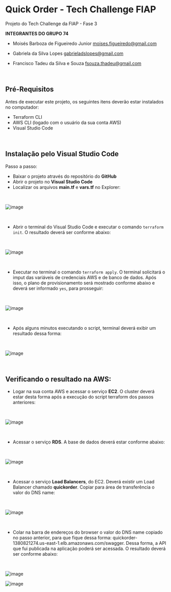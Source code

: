 # Quick Order - Tech Challenge FIAP

Projeto do Tech Challenge da FIAP - Fase 3

**INTEGRANTES DO GRUPO 74**

* Moisés Barboza de Figueiredo Junior
moises.figueiredo@gmail.com

* Gabriela da Silva Lopes
gabrieladslopes@gmail.com

* Francisco Tadeu da Silva e Souza
fsouza.thadeu@gmail.com

<br />

## Pré-Requisitos

Antes de executar este projeto, os seguintes itens deverão estar instalados no computador:

* Terraform CLI
* AWS CLI (logado com o usuário da sua conta AWS)
* Visual Studio Code
<br />

## Instalação pelo Visual Studio Code

Passo a passo:

* Baixar o projeto através do repositório do **GitHub**
* Abrir o projeto no **Visual Studio Code**
* Localizar os arquivos **main.tf** e **vars.tf** no Explorer:
<br />

![image](https://github.com/TechChallenge-4SOAT-G74/QuickOrder-Infra-Terraform/assets/19378661/d4fb4b62-133e-46f1-9f16-eb07c11c9c69)


<br />

* Abrir o terminal do Visual Studio Code e executar o comando  `terraform init`. O resultado deverá ser conforme abaixo:

<br />

![image](https://github.com/TechChallenge-4SOAT-G74/QuickOrder-Infra-Terraform/assets/19378661/c366580b-f05e-4ee9-a6f5-8f3dee4b12a0)

<br />

* Executar no terminal o comando  `terraform apply`. O terminal solicitará o imput das variáveis de credenciais AWS e de banco de dados. Após isso, o plano de provisionamento será mostrado conforme abaixo e deverá ser informado `yes`, para prosseguir:

<br />

![image](https://github.com/TechChallenge-4SOAT-G74/QuickOrder-Infra-Terraform/assets/19378661/76934751-1a64-4090-879d-114bb05a2e09)

<br />

* Após alguns minutos executando o script, terminal deverá exibir um resultado dessa forma:

<br />

![image](https://github.com/TechChallenge-4SOAT-G74/QuickOrder-Infra-Terraform/assets/19378661/07898a44-48b9-4e42-960e-7d5033145d31)

<br />

## Verificando o resultado na AWS:

* Logar na sua conta AWS e acessar o serviço **EC2**. O cluster deverá estar desta forma após a execução do script terraform dos passos anteriores:

<br />

![image](https://github.com/TechChallenge-4SOAT-G74/QuickOrder-Infra-Terraform/assets/19378661/7f037850-013f-4b9f-94a0-357b4d8238e7)

<br />

* Acessar o serviço **RDS**. A base de dados deverá estar conforme abaixo:

<br />

![image](https://github.com/TechChallenge-4SOAT-G74/QuickOrder-Infra-Terraform/assets/19378661/f2afd2f0-dbfe-43b6-b598-b5a323250a77)

<br />

* Acessar o serviço **Load Balancers**, do EC2. Deverá existir um Load Balancer chamado **quickorder**. Copiar para área de transferência o valor do DNS name:

<br />

![image](https://github.com/TechChallenge-4SOAT-G74/QuickOrder-Infra-Terraform/assets/19378661/3103844a-86ce-42ce-b32f-4c3e682e641d)


<br />

* Colar na barra de endereços do browser o valor do DNS name copiado no passo anterior, para que fique dessa forma: quickorder-1380821274.us-east-1.elb.amazonaws.com/swagger. Dessa forma, a API que fui publicada na aplicação poderá ser acessada. O resultado deverá ser conforme abaixo:

<br />

![image](https://github.com/TechChallenge-4SOAT-G74/QuickOrder-Infra-Terraform/assets/19378661/cbc8ce6f-2603-4e72-a71f-9b19fb44d24b)

![image](https://github.com/TechChallenge-4SOAT-G74/QuickOrder-Infra-Terraform/assets/19378661/091e1cf7-504f-410d-8346-a8a606ed037c)

